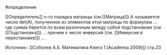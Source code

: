 #определение 

[[Определитель]] n-го порядка матрицы (см.[[Матрица]]) A называется число det(A), полученное из элементов этой матрицы по формулам
...
где сумма берется по всем различным между собой подстановкам (см.[[Подстановка]])
...
причем _s_ число инверсий  (см. [[Инверсия в перестановке]]) ...

Источник:: [[Соболев А.Б. Математика Книга 1 (Academia 2009)]] стр.23